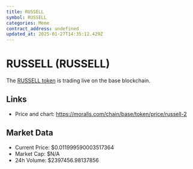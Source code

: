 ```yaml
---
title: RUSSELL
symbol: RUSSELL
categories: Meme
contract_address: undefined
updated_at: 2025-01-27T14:35:12.429Z
---
```


# RUSSELL (RUSSELL)
The [RUSSELL token](https://moralis.com/chain/base/token/price/russell-2) is trading live on the base blockchain.

## Links
- Price and chart: https://moralis.com/chain/base/token/price/russell-2

## Market Data
- Current Price: $0.011999590003517364
- Market Cap: $N/A
- 24h Volume: $2397456.98137856
